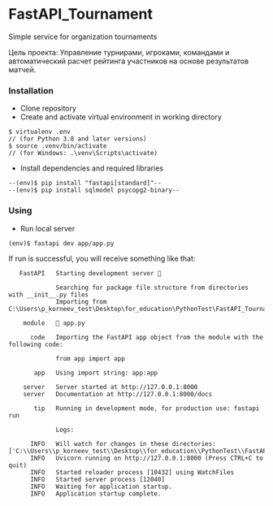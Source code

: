 # FastAPI_Tournament
Simple service for organization tournaments

Цель проекта: Управление турнирами, игроками, командами и автоматический расчет рейтинга участников на основе результатов матчей.

### Installation
- Clone repository
- Create and activate virtual environment in working directory
```
$ virtualenv .env
// (for Python 3.8 and later versions)
$ source .venv/bin/activate
// (for Windows: .\venv\Scripts\activate)
```
- Install dependencies and required libraries
```
--(env)$ pip install "fastapi[standard]"--
--(env)$ pip install sqlmodel psycopg2-binary--

```
### Using
- Run local server
```
(env)$ fastapi dev app/app.py
```
If run is successful, you will receive something like that:
```
   FastAPI   Starting development server 🚀
 
             Searching for package file structure from directories with __init__.py files
             Importing from C:\Users\p_korneev_test\Desktop\for_education\PythonTest\FastAPI_Tournament\app
 
    module   🐍 app.py
 
      code   Importing the FastAPI app object from the module with the following code:

             from app import app

       app   Using import string: app:app

    server   Server started at http://127.0.0.1:8000
    server   Documentation at http://127.0.0.1:8000/docs

       tip   Running in development mode, for production use: fastapi run

             Logs:

      INFO   Will watch for changes in these directories: ['C:\\Users\\p_korneev_test\\Desktop\\for_education\\PythonTest\\FastAPI_Tournament']
      INFO   Uvicorn running on http://127.0.0.1:8000 (Press CTRL+C to quit)
      INFO   Started reloader process [10432] using WatchFiles
      INFO   Started server process [12040]
      INFO   Waiting for application startup.
      INFO   Application startup complete.
```